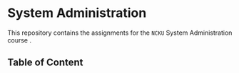# System Administration

This repository contains the assignments for the `NCKU` System Administration course .

## Table of Content 

